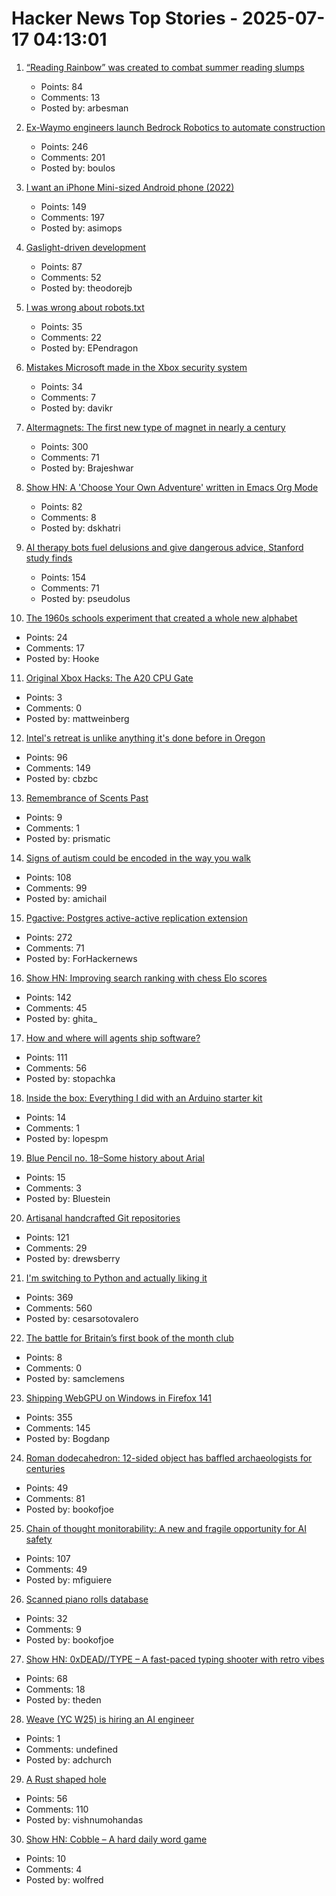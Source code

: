 # Hacker News Top Stories - 2025-07-17 04:13:01

1. [“Reading Rainbow” was created to combat summer reading slumps](https://www.smithsonianmag.com/smithsonian-institution/to-combat-summer-reading-slumps-this-timeless-childrens-television-show-tried-to-bridge-the-literacy-gap-with-the-magic-of-stories-180986984/)
   - Points: 84
   - Comments: 13
   - Posted by: arbesman

2. [Ex-Waymo engineers launch Bedrock Robotics to automate construction](https://techcrunch.com/2025/07/16/ex-waymo-engineers-launch-bedrock-robotics-with-80m-to-automate-construction/)
   - Points: 246
   - Comments: 201
   - Posted by: boulos

3. [I want an iPhone Mini-sized Android phone (2022)](https://smallandroidphone.com/)
   - Points: 149
   - Comments: 197
   - Posted by: asimops

4. [Gaslight-driven development](https://tonsky.me/blog/gaslight-driven-development/)
   - Points: 87
   - Comments: 52
   - Posted by: theodorejb

5. [I was wrong about robots.txt](https://evgeniipendragon.com/posts/i-was-wrong-about-robots-txt/)
   - Points: 35
   - Comments: 22
   - Posted by: EPendragon

6. [Mistakes Microsoft made in the Xbox security system](https://xboxdevwiki.net/17_Mistakes_Microsoft_Made_in_the_Xbox_Security_System)
   - Points: 34
   - Comments: 7
   - Posted by: davikr

7. [Altermagnets: The first new type of magnet in nearly a century](https://www.newscientist.com/article/2487013-weve-discovered-a-new-kind-of-magnetism-what-can-we-do-with-it/)
   - Points: 300
   - Comments: 71
   - Posted by: Brajeshwar

8. [Show HN: A 'Choose Your Own Adventure' written in Emacs Org Mode](https://tendollaradventure.com/sample/)
   - Points: 82
   - Comments: 8
   - Posted by: dskhatri

9. [AI therapy bots fuel delusions and give dangerous advice, Stanford study finds](https://arstechnica.com/ai/2025/07/ai-therapy-bots-fuel-delusions-and-give-dangerous-advice-stanford-study-finds/)
   - Points: 154
   - Comments: 71
   - Posted by: pseudolus

10. [The 1960s schools experiment that created a whole new alphabet](https://www.theguardian.com/education/2025/jul/06/1960s-schools-experiment-created-new-alphabet-thousands-children-unable-to-spell)
   - Points: 24
   - Comments: 17
   - Posted by: Hooke

11. [Original Xbox Hacks: The A20 CPU Gate](https://connortumbleson.com/2021/07/19/the-xbox-and-a20-line/)
   - Points: 3
   - Comments: 0
   - Posted by: mattweinberg

12. [Intel's retreat is unlike anything it's done before in Oregon](https://www.oregonlive.com/silicon-forest/2025/07/intels-retreat-is-unlike-anything-its-done-before-in-oregon.html)
   - Points: 96
   - Comments: 149
   - Posted by: cbzbc

13. [Remembrance of Scents Past](https://www.newyorker.com/culture/onward-and-upward-with-the-arts/remembrance-of-scents-past)
   - Points: 9
   - Comments: 1
   - Posted by: prismatic

14. [Signs of autism could be encoded in the way you walk](https://www.sciencealert.com/signs-of-autism-could-be-encoded-in-the-way-you-walk)
   - Points: 108
   - Comments: 99
   - Posted by: amichail

15. [Pgactive: Postgres active-active replication extension](https://github.com/aws/pgactive)
   - Points: 272
   - Comments: 71
   - Posted by: ForHackernews

16. [Show HN: Improving search ranking with chess Elo scores](https://www.zeroentropy.dev/blog/improving-rag-with-elo-scores)
   - Points: 142
   - Comments: 45
   - Posted by: ghita_

17. [How and where will agents ship software?](https://www.instantdb.com/essays/agents)
   - Points: 111
   - Comments: 56
   - Posted by: stopachka

18. [Inside the box: Everything I did with an Arduino starter kit](https://lopespm.com/hardware/2025/07/15/arduino.html)
   - Points: 14
   - Comments: 1
   - Posted by: lopespm

19. [Blue Pencil no. 18–Some history about Arial](https://www.paulshawletterdesign.com/2011/09/blue-pencil-no-18%e2%80%94some-history-about-arial/)
   - Points: 15
   - Comments: 3
   - Posted by: Bluestein

20. [Artisanal handcrafted Git repositories](https://drew.silcock.dev/blog/artisanal-git/)
   - Points: 121
   - Comments: 29
   - Posted by: drewsberry

21. [I'm switching to Python and actually liking it](https://www.cesarsotovalero.net/blog/i-am-switching-to-python-and-actually-liking-it.html)
   - Points: 369
   - Comments: 560
   - Posted by: cesarsotovalero

22. [The battle for Britain’s first book of the month club](https://www.historytoday.com/archive/history-matters/battle-britains-first-book-month-club)
   - Points: 8
   - Comments: 0
   - Posted by: samclemens

23. [Shipping WebGPU on Windows in Firefox 141](https://mozillagfx.wordpress.com/2025/07/15/shipping-webgpu-on-windows-in-firefox-141/)
   - Points: 355
   - Comments: 145
   - Posted by: Bogdanp

24. [Roman dodecahedron: 12-sided object has baffled archaeologists for centuries](https://www.livescience.com/archaeology/romans/roman-dodecahedron-a-mysterious-12-sided-object-that-has-baffled-archaeologists-for-centuries)
   - Points: 49
   - Comments: 81
   - Posted by: bookofjoe

25. [Chain of thought monitorability: A new and fragile opportunity for AI safety](https://arxiv.org/abs/2507.11473)
   - Points: 107
   - Comments: 49
   - Posted by: mfiguiere

26. [Scanned piano rolls database](http://www.pianorollmusic.org/rolldatabase.php)
   - Points: 32
   - Comments: 9
   - Posted by: bookofjoe

27. [Show HN: 0xDEAD//TYPE – A fast-paced typing shooter with retro vibes](https://0xdeadtype.theden.sh/)
   - Points: 68
   - Comments: 18
   - Posted by: theden

28. [Weave (YC W25) is hiring an AI engineer](https://www.ycombinator.com/companies/weave-3/jobs/SqFnIFE-founding-ai-engineer)
   - Points: 1
   - Comments: undefined
   - Posted by: adchurch

29. [A Rust shaped hole](https://mnvr.in/rust)
   - Points: 56
   - Comments: 110
   - Posted by: vishnumohandas

30. [Show HN: Cobble – A hard daily word game](https://wilf.live/cobble/)
   - Points: 10
   - Comments: 4
   - Posted by: wolfred


